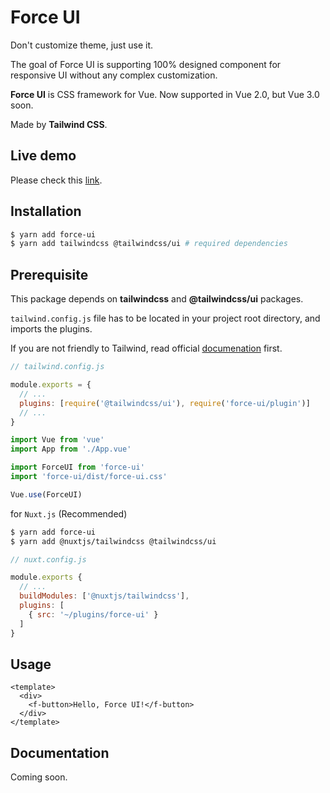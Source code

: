 # Force UI

Don't customize theme, just use it.

The goal of Force UI is supporting 100% designed component for responsive UI without any complex customization.

**Force UI** is CSS framework for Vue. Now supported in Vue 2.0, but Vue 3.0 soon.

Made by **Tailwind CSS**.

## Live demo

Please check this [link](https://force-ui.vercel.app/).

## Installation

```zsh
$ yarn add force-ui
$ yarn add tailwindcss @tailwindcss/ui # required dependencies
```

## Prerequisite

This package depends on **tailwindcss** and **@tailwindcss/ui** packages.

`tailwind.config.js` file has to be located in your project root directory, and imports the plugins.

If you are not friendly to Tailwind, read official [documenation](https://tailwindcss.com/docs/installation) first.

```js
// tailwind.config.js

module.exports = {
  // ...
  plugins: [require('@tailwindcss/ui'), require('force-ui/plugin')]
  // ...
}
```

```js
import Vue from 'vue'
import App from './App.vue'

import ForceUI from 'force-ui'
import 'force-ui/dist/force-ui.css'

Vue.use(ForceUI)
```

for `Nuxt.js` (Recommended)

```zsh
$ yarn add force-ui
$ yarn add @nuxtjs/tailwindcss @tailwindcss/ui
```

```js
// nuxt.config.js

module.exports {
  // ...
  buildModules: ['@nuxtjs/tailwindcss'],
  plugins: [
    { src: '~/plugins/force-ui' }
  ]
}
```

## Usage

```vue
<template>
  <div>
    <f-button>Hello, Force UI!</f-button>
  </div>
</template>
```

## Documentation

Coming soon.

